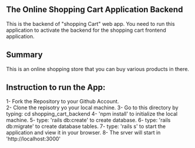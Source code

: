 ## The Online Shopping Cart Application Backend

This is the backend of "shopping Cart" web app.
You need to run this application to activate the backend for the shopping cart frontend application.

## Summary

This is an online shopping store that you can buy various products in there.

## Instruction to run the App:

1- Fork the Repository to your Github Account.<br />
2- Clone the repisotry yo your local machine.
3- Go to this directory by typing: cd shopping_cart_backend
4- 'npm install' to initialize the local machine.
5- type: 'rails db:create' to create database.
6- type: 'rails db:migrate' to create database tables.
7- type: 'rails s' to start the application and view it in your browser.
8- The srver will start in 'http://localhost:3000'
